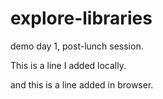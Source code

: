 # explore-libraries

demo day 1, post-lunch session.  

This is a line I added locally.  


and this is a line added in browser.
